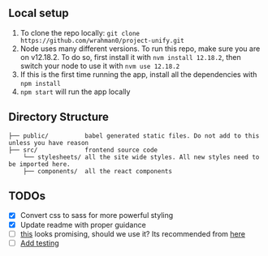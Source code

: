 ## Local setup
1. To clone the repo locally: `git clone https://github.com/wrahman0/project-unify.git`
2. Node uses many different versions. To run this repo, make sure you are on v12.18.2. To do so, first install it with `nvm install 12.18.2`, then switch your node to use it with `nvm use 12.18.2` 
3. If this is the first time running the app, install all the dependencies with `npm install`
4. `npm start` will run the app locally

## Directory Structure
```
├── public/          babel generated static files. Do not add to this unless you have reason
├── src/             frontend source code
    └── stylesheets/ all the site wide styles. All new styles need to be imported here.
    ├── components/  all the react components
```

## TODOs
- [x] Convert css to sass for more powerful styling
- [x] Update readme with proper guidance
- [ ] [this](https://storybook.js.org/) looks promising, should we use it? Its recommended from [here](https://create-react-app.dev/docs/developing-components-in-isolation/)
- [ ] [Add testing](https://create-react-app.dev/docs/running-tests)